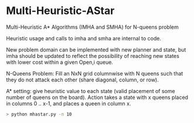 # Multi-Heuristic-AStar
Multi-Heuristic A* Algorithms (IMHA and SMHA) for N-queens problem

Heuristic usage and calls to imha and smha are internal to code.

New problem domain can be implemented with new planner and state, but imha should be updated to reflect the possibility of reaching new states with lower cost within a given Open,i queue.

N-Queens Problem: Fill an NxN grid columnwise with N queens such that they do not attack each other (share diagonal, column, or row).

A* setting: give heuristic value to each state (valid placement of some number of queens on the board).
Action takes a state with x queens placed in columns 0 .. x-1, and places a queen in column x.

```bash
> python mhastar.py -n 10
```
